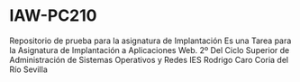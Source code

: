 # IAW-PC210
Repositorio de prueba para la asignatura de Implantación 
Es una Tarea para la Asignatura de Implantación a Aplicaciones Web.
2º Del Ciclo Superior de Administración de Sistemas Operativos y Redes
IES Rodrigo Caro Coria del Río Sevilla
